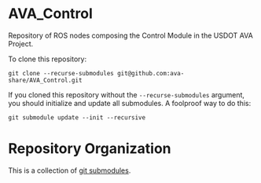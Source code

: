 # AVA_Control
Repository of ROS nodes composing the Control Module in the USDOT AVA Project.

To clone this repository:
```
git clone --recurse-submodules git@github.com:ava-share/AVA_Control.git
```
If you cloned this repository without the `--recurse-submodules` argument, you should initialize and update all submodules. A foolproof way to do this:
```
git submodule update --init --recursive
```

# Repository Organization
This is a collection of [git submodules](https://git-scm.com/book/en/v2/Git-Tools-Submodules).
